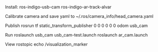 Install:
ros-indigo-usb-cam
ros-indigo-ar-track-alvar

Calibrate camera and save yaml to
~/.ros/camera_info/head_camera.yaml

Publish
rosrun tf static_transform_publisher 0 0 0 0 0 0 odom usb_cam

Run
roslaunch usb_cam usb_cam-test.launch
roslaunch ar_cam.launch

View
rostopic echo /visualization_marker
